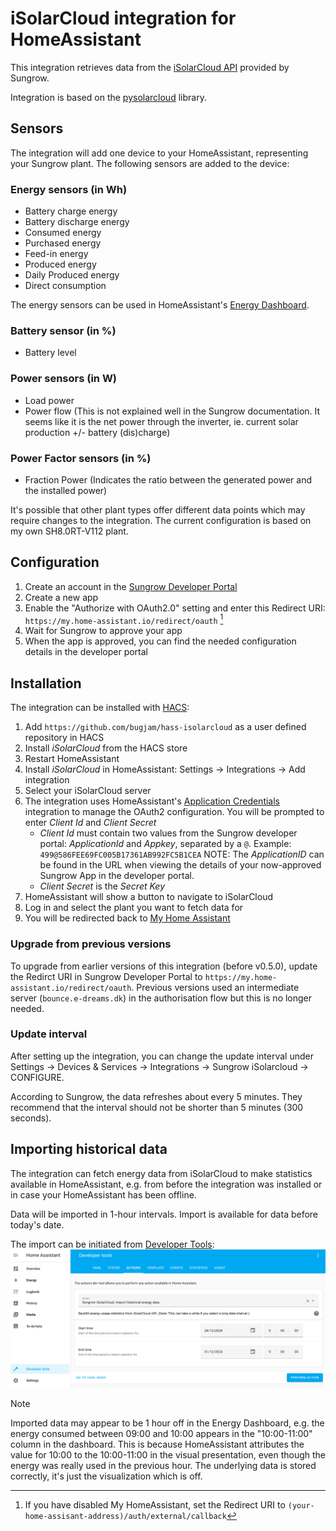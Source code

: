 # iSolarCloud integration for HomeAssistant

This integration retrieves data from the [iSolarCloud API](https://developer-api.isolarcloud.com/) provided by Sungrow.

Integration is based on the [pysolarcloud](https://github.com/bugjam/pysolarcloud) library.

## Sensors

The integration will add one device to your HomeAssistant, representing your Sungrow plant. The following sensors are added to the device:

### Energy sensors (in Wh)
* Battery charge energy
* Battery discharge energy
* Consumed energy
* Purchased energy
* Feed-in energy
* Produced energy
* Daily Produced energy
* Direct consumption

The energy sensors can be used in HomeAssistant's [Energy Dashboard](https://www.home-assistant.io/docs/energy/).

### Battery sensor (in %)
* Battery level

### Power sensors (in W)
* Load power
* Power flow (This is not explained well in the Sungrow documentation. It seems like it is the net power through the inverter, ie. current solar production +/- battery (dis)charge)

### Power Factor sensors (in %)
* Fraction Power (Indicates the ratio between the generated power and the installed power)

It's possible that other plant types offer different data points which may require changes to the integration. The current configuration is based on my own SH8.0RT-V112 plant.

## Configuration

1. Create an account in the [Sungrow Developer Portal](https://developer-api.isolarcloud.com/)
2. Create a new app
3. Enable the "Authorize with OAuth2.0" setting and enter this Redirect URI: `https://my.home-assistant.io/redirect/oauth` [^1]
4. Wait for Sungrow to approve your app
5. When the app is approved, you can find the needed configuration details in the developer portal

[^1]: If you have disabled My HomeAssistant, set the Redirect URI to `(your-home-assisant-address)/auth/external/callback`

## Installation

The integration can be installed with [HACS](https://hacs.xyz):

1. Add `https://github.com/bugjam/hass-isolarcloud` as a user defined repository in HACS
2. Install *iSolarCloud* from the HACS store
3. Restart HomeAssistant
4. Install *iSolarCloud* in HomeAssistant: Settings -> Integrations -> Add integration
5. Select your iSolarCloud server
6. The integration uses HomeAssistant's [Application Credentials](https://www.home-assistant.io/integrations/application_credentials/) integration to manage the OAuth2 configuration. You will be prompted to enter *Client Id* and *Client Secret*
   * *Client Id* must contain two values from the Sungrow developer portal: *ApplicationId* and *Appkey*, separated by a `@`. Example: `499@586FEE69FC005B17361AB992FC5B1CEA`
      NOTE: The *ApplicationID* can be found in the URL when viewing the details of your now-approved Sungrow App in the developer portal.
   * *Client Secret* is the *Secret Key*
7. HomeAssistant will show a button to navigate to iSolarCloud
8. Log in and select the plant you want to fetch data for
9. You will be redirected back to [My Home Assistant](https://www.home-assistant.io/integrations/my/)

### Upgrade from previous versions

To upgrade from earlier versions of this integration (before v0.5.0), update the Redirct URI in Sungrow Developer Portal to `https://my.home-assistant.io/redirect/oauth`. Previous versions used an intermediate server (`bounce.e-dreams.dk`) in the authorisation flow but this is no longer needed. 

### Update interval

After setting up the integration, you can change the update interval under Settings -> Devices & Services -> Integrations -> Sungrow iSolarcloud -> CONFIGURE.

According to Sungrow, the data refreshes about every 5 minutes. They recommend that the interval should not be shorter than 5 minutes (300 seconds).

## Importing historical data

The integration can fetch energy data from iSolarCloud to make statistics available in HomeAssistant, e.g. from before the integration was installed or in case your HomeAssistant has been offline.

Data will be imported in 1-hour intervals. Import is available for data before today's date.

The import can be initiated from [Developer Tools](https://my.home-assistant.io/redirect/developer_services/):
![Screenshot of Developer Tools](img/developer_tools.png)

> [!NOTE] 
> Imported data may appear to be 1 hour off in the Energy Dashboard, e.g. the energy consumed between 09:00 and 10:00 appears in the "10:00-11:00" column in the dashboard. This is because HomeAssistant attributes the value for 10:00 to the 10:00-11:00 in the visual presentation, even though the energy was really used in the previous hour. The underlying data is stored correctly, it's just the visualization which is off.
